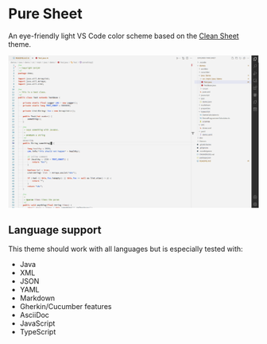 # Pure Sheet

An eye-friendly light VS Code color scheme based on the [Clean Sheet](https://fappel.github.io/xiliary/clean-sheet.html) theme.


![Pure Sheet Screenshot](doc/images/pure-sheet-01.png)


## Language support

This theme should work with all languages but is especially tested with:

- Java
- XML
- JSON
- YAML
- Markdown
- Gherkin/Cucumber features
- AsciiDoc
- JavaScript
- TypeScript

